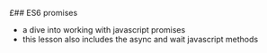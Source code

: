 £## ES6 promises
* a dive into working with javascript promises
* this lesson also includes the async and wait javascript methods
